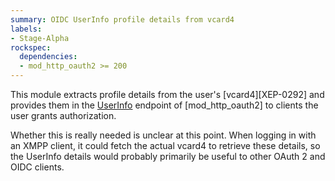 ```yaml
---
summary: OIDC UserInfo profile details from vcard4
labels:
- Stage-Alpha
rockspec:
  dependencies:
  - mod_http_oauth2 >= 200
---
```


This module extracts profile details from the user's [vcard4][XEP-0292]
and provides them in the [UserInfo] endpoint of [mod_http_oauth2] to
clients the user grants authorization.

Whether this is really needed is unclear at this point. When logging in
with an XMPP client, it could fetch the actual vcard4 to retrieve these
details, so the UserInfo details would probably primarily be useful to
other OAuth 2 and OIDC clients.

[UserInfo]: https://openid.net/specs/openid-connect-core-1_0.html#UserInfoResponse
